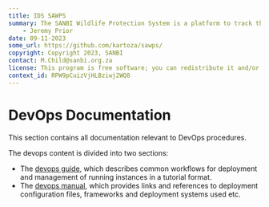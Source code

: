 ```yaml
---
title: IDS SAWPS
summary: The SANBI Wildlife Protection System is a platform to track the population levels of endangered wildlife.
    - Jeremy Prior
date: 09-11-2023
some_url: https://github.com/kartoza/sawps/
copyright: Copyright 2023, SANBI
contact: M.Child@sanbi.org.za
license: This program is free software; you can redistribute it and/or modify it under the terms of the GNU Affero General Public License as published by the Free Software Foundation; either version 3 of the License, or (at your option) any later version.
context_id: RPW9pCuizVjHLBziwj2WQ8
---
```


# DevOps Documentation

This section contains all documentation relevant to DevOps procedures.

The devops content is divided into two sections:

- The [devops guide](guide/index.md), which describes common workflows for deployment and management of running instances in a tutorial format.
- The [devops manual](manual/index.md), which provides links and references to deployment configuration files, frameworks and deployment systems used etc.
